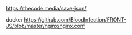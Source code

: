 

https://thecode.media/save-json/


docker
https://github.com/BloodInfection/FRONT-JS/blob/master/nginx/nginx.conf